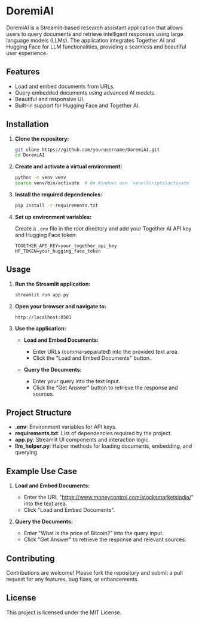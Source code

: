 # DoremiAI

DoremiAI is a Streamlit-based research assistant application that allows users to query documents and retrieve intelligent responses using large language models (LLMs). The application integrates Together AI and Hugging Face for LLM functionalities, providing a seamless and beautiful user experience.

## Features

- Load and embed documents from URLs.
- Query embedded documents using advanced AI models.
- Beautiful and responsive UI.
- Built-in support for Hugging Face and Together AI.

## Installation

1. **Clone the repository:**

    ```bash
    git clone https://github.com/yourusername/DoremiAI.git
    cd DoremiAI
    ```

2. **Create and activate a virtual environment:**

    ```bash
    python -m venv venv
    source venv/bin/activate  # On Windows use `venv\Scripts\activate`
    ```

3. **Install the required dependencies:**

    ```bash
    pip install -r requirements.txt
    ```

4. **Set up environment variables:**

    Create a `.env` file in the root directory and add your Together AI API key and Hugging Face token:

    ```plaintext
    TOGETHER_API_KEY=your_together_api_key
    HF_TOKEN=your_hugging_face_token
    ```

## Usage

1. **Run the Streamlit application:**

    ```bash
    streamlit run app.py
    ```

2. **Open your browser and navigate to:**

    ```plaintext
    http://localhost:8501
    ```

3. **Use the application:**

    - **Load and Embed Documents:**
        - Enter URLs (comma-separated) into the provided text area.
        - Click the "Load and Embed Documents" button.
    
    - **Query the Documents:**
        - Enter your query into the text input.
        - Click the "Get Answer" button to retrieve the response and sources.

## Project Structure

- **.env**: Environment variables for API keys.
- **requirements.txt**: List of dependencies required by the project.
- **app.py**: Streamlit UI components and interaction logic.
- **llm_helper.py**: Helper methods for loading documents, embedding, and querying.

## Example Use Case

1. **Load and Embed Documents:**

    - Enter the URL "https://www.moneycontrol.com/stocksmarketsindia/" into the text area.
    - Click "Load and Embed Documents".

2. **Query the Documents:**

    - Enter "What is the price of Bitcoin?" into the query input.
    - Click "Get Answer" to retrieve the response and relevant sources.

## Contributing

Contributions are welcome! Please fork the repository and submit a pull request for any features, bug fixes, or enhancements.

## License

This project is licensed under the MIT License.
